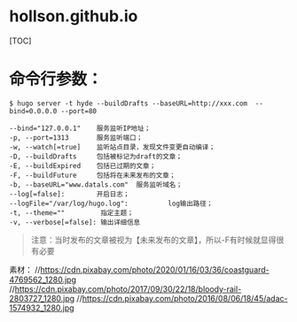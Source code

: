 # hollson.github.io

[TOC]

# 命令行参数：
```shell
$ hugo server -t hyde --buildDrafts --baseURL=http://xxx.com  --bind=0.0.0.0 --port=80
```

```shell
--bind="127.0.0.1"    服务监听IP地址；
-p, --port=1313       服务监听端口；
-w, --watch[=true]    监听站点目录，发现文件变更自动编译；
-D, --buildDrafts     包括被标记为draft的文章；
-E, --buildExpired    包括已过期的文章；
-F, --buildFuture     包括将在未来发布的文章；
-b, --baseURL="www.datals.com"  服务监听域名；
--log[=false]:        开启日志；
--logFile="/var/log/hugo.log":          log输出路径；
-t, --theme=""         指定主题；
-v, --verbose[=false]: 输出详细信息
```
> 注意：当时发布的文章被视为【未来发布的文章】，所以-F有时候就显得很有必要

素材：
//https://cdn.pixabay.com/photo/2020/01/16/03/36/coastguard-4769562_1280.jpg
//https://cdn.pixabay.com/photo/2017/09/30/22/18/bloody-rail-2803727_1280.jpg
//https://cdn.pixabay.com/photo/2016/08/06/18/45/adac-1574932_1280.jpg
